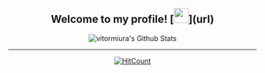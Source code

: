 <div align="center">
<h2> Welcome to my profile! [<img src="" width="30px">](url)</h2>
</div>
<div align="center">

<img align="center" src="https://github-readme-stats.vercel.app/api?username=vitormiura&include_all_commits=true&count_private=true&show_icons=true&line_height=20&title_color=7A7ADB&icon_color=2234AE&text_color=D3D3D3&bg_color=0,000000,130F40" alt="vitormiura's Github Stats">
  
---
[![HitCount](https://hits.dwyl.com/vitormiura/vitormiura.svg)](https://hits.dwyl.com/vitormiura/vitormiura)
  

</div>

<!--
**vitormiura/vitormiura** is a ✨ _special_ ✨ repository because its `README.md` (this file) appears on your GitHub profile.

Here are some ideas to get you started:

- 🔭 I’m currently working on ...
- 🌱 I’m currently learning ...
- 👯 I’m looking to collaborate on ...
- 🤔 I’m looking for help with ...
- 💬 Ask me about ...
- 📫 How to reach me: ...
- 😄 Pronouns: ...
- ⚡ Fun fact: ...
-->
